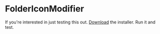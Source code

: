 # FolderIconModifier
If you're interested in just testing this out.
[Download](FolderIconModifier/FICInstaller/Debug/setup.exe) the installer.
Run it and test.
